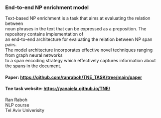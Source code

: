 ### End-to-end NP enrichment model

Text-based NP enrichment is a task that aims at evaluating the relation between \
noun phrases in the text that can be expressed as a preposition. The repository contains implementation of \
an end-to-end architecture for evaluating the relation between NP span pairs. \
The model architecture incorporates effective novel techniques ranging from graph neural networks \
to a span encoding strategy which effectively captures information about the spans in the document.

#### Paper:   https://github.com/ranraboh/TNE_TASK/tree/main/paper
#### Tne task website:  https://yanaiela.github.io/TNE/

Ran Raboh \
NLP course \
Tel Aviv Univerisity
